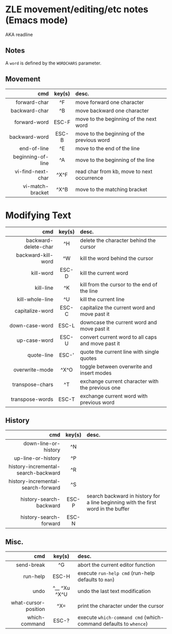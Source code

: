 # ZLE movement/editing/etc notes (Emacs mode)
AKA readline


## Notes
A `word` is defined by the `WORDCHARS` parameter.


## Movement
| cmd | key(s) | desc. |
|----:|:------:|:------|
|forward-char|^F|move forward one character|
|backward-char|^B|move backward one character|
|forward-word|ESC-F|move to the beginning of the next word|
|backward-word|ESC-B|move to the beginning of the previous word|
|end-of-line|^E|move to the end of the line|
|beginning-of-line|^A|move to the beginning of the line|
|vi-find-next-char|^X^F|read char from kb, move to next occurrence|
|vi-match-bracket|^X^B|move to the matching bracket|


# Modifying Text
| cmd | key(s) | desc. |
|----:|:------:|:------|
|backward-delete-char|^H|delete the character behind the cursor|
|backward-kill-word|^W|kill the word behind the cursor|
|kill-word|ESC-D|kill the current word|
|kill-line|^K|kill from the cursor to the end of the line|
|kill-whole-line|^U|kill the current line|
|capitalize-word|ESC-C|capitalize the current word and move past it|
|down-case-word|ESC-L|downcase the current word and move past it|
|up-case-word|ESC-U|convert current word to all caps and move past it|
|quote-line|ESC-'|quote the current line with single quotes|
|overwrite-mode|^X^O|toggle between overwrite and insert modes|
|transpose-chars|^T|exchange current character with the previous one|
|transpose-words|ESC-T|exchange current word with previous word|


## History
| cmd | key(s) | desc. |
|----:|:------:|:------|
|down-line-or-history|^N|
|up-line-or-history|^P|
|history-incremental-search-backward|^R|
|history-incremental-search-forward|^S|
|history-search-backward|ESC-P|search backward in history for a line beginning with the first word in the buffer|
|history-search-forward|ESC-N|


## Misc.
| cmd | key(s) | desc. |
|----:|:------:|:------|
|send-break|^G|abort the current editor function|
|run-help|ESC-H|execute `run-help cmd` (run-help defaults to `man`)|
|undo|^__ ^Xu ^X^U|undo the last text modification|
|what-cursor-position|^X=|print the character under the cursor|
|which-command|ESC-?|execute `which-command cmd` (which-command defaults to `whence`)|
